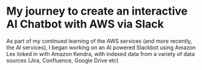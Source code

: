 # My journey to create an interactive AI Chatbot with AWS via Slack
As part of my continued learning of the AWS services (and more recently, the AI services), I began working on an AI powered Slackbot using Amazon Lex linked in with Amazon Kendra, with indexed data from a variety of data sources (Jira, Confluence, Google Drive etc)
